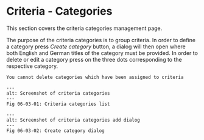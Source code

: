 # Criteria - Categories

This section covers the criteria categories management page. 

The purpose of the criteria categories is to group criteria. In order to define a category press *Create category* button, a dialog will then open 
where both English and German titles of the category must be provided. In order to delete or edit a category press on the three dots corresponding to the respective 
category.

```{important}
You cannot delete categories which have been assigned to criteria
```

```{figure} images/criteria_categories.png
---
alt: Screenshot of criteria categories
---
Fig 06-03-01: Criteria categories list
```

```{figure} images/criteria_add_category.png
---
alt: Screenshot of criteria categories add dialog
---
Fig 06-03-02: Create category dialog
```

